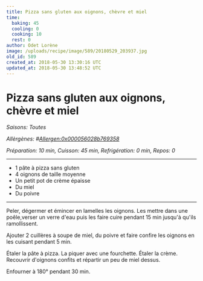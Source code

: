 ```yaml
---
title: Pizza sans gluten aux oignons, chèvre et miel
time:
  baking: 45
  cooling: 0
  cooking: 10
  rest: 0
author: Odet Lorène
image: /uploads/recipe/image/589/20180529_203937.jpg
old_id: 589
created_at: 2018-05-30 13:30:16 UTC
updated_at: 2018-05-30 13:48:52 UTC
---
```


# Pizza sans gluten aux oignons, chèvre et miel

_Saisons: Toutes_

_Allèrgènes: #<Allergen:0x000056028b769358>_

_Préparation: 10 min, Cuisson: 45 min, Refrigération: 0 min, Repos: 0_

---

- 1 pâte à pizza sans gluten
- 4 oignons de taille moyenne
- Un petit pot de crème épaisse
- Du miel
- Du poivre

---

Peler, dégermer et émincer en lamelles les oignons. Les mettre dans une poêle,verser un verre d'eau puis les faire cuire pendant 15 min jusqu'à qu'ils ramollissent.

Ajouter 2 cuillères à soupe de miel, du poivre et faire confire les oignons en les cuisant pendant 5 min.

Étaler la pâte à pizza. La piquer avec une fourchette. Étaler la crème. Recouvrir d'oignons confits et répartir un peu de miel dessus.

Enfourner à 180° pendant 30 min.
